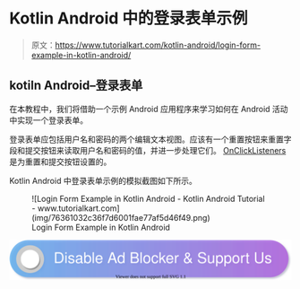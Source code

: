 # Kotlin Android 中的登录表单示例

> 原文：<https://www.tutorialkart.com/kotlin-android/login-form-example-in-kotlin-android/>

## kotiln Android–登录表单

在本教程中，我们将借助一个示例 Android 应用程序来学习如何在 Android 活动中实现一个登录表单。

登录表单应包括用户名和密码的两个编辑文本视图。应该有一个重置按钮来重置字段和提交按钮来读取用户名和密码的值，并进一步处理它们。 [OnClickListeners](https://www.tutorialkart.com/kotlin-android/set-onclicklistener-button-kotlin-android/) 是为重置和提交按钮设置的。

Kotlin Android 中登录表单示例的模拟截图如下所示。

<figure class="aligncenter">![Login Form Example in Kotlin Android - Kotlin Android Tutorial - www.tutorialkart.com](img/76361032c36f7d6001fae77af5d46f49.png)

<figcaption>Login Form Example in Kotlin Android</figcaption>

</figure>

[![](img/925da31b32d6bc3827932f6c8afb11bb.png)](https://www.tutorialkart.com/)